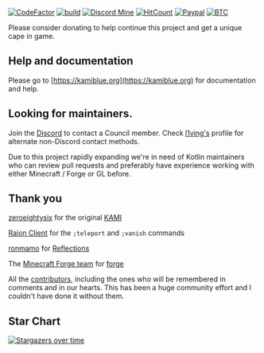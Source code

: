 [![CodeFactor](https://www.codefactor.io/repository/github/kami-blue/client/badge)](https://www.codefactor.io/repository/github/kami-blue/client)
[![build](https://github.com/kami-blue/client/workflows/gradle_build/badge.svg)](https://github.com/kami-blue/client/actions)
[![Discord Mine](https://img.shields.io/discord/573954110454366214?label=chat&logo=discord&logoColor=white)](https://discord.gg/KfpqwZB)
[![HitCount](http://hits.dwyl.com/kami-blue/client.svg)](http://hits.dwyl.com/kami-blue/client)
[![Paypal](https://img.shields.io/badge/paypal-donate-red?color=169bd7&logo=paypal)](https://paypal.me/mik4a/5USD)
[![BTC](https://img.shields.io/badge/btc-donate-red?color=f08b16&logo=bitcoin)](https://www.blockchain.com/btc/address/19pH4aNZZMPJkqQ2826BauRokyBs1NYon7)

Please consider donating to help continue this project and get a unique cape in game. 

## Help and documentation

Please go to [https://kamiblue.org](https://kamiblue.org) for documentation and help.

## Looking for maintainers. 

Join the [Discord](https://kamiblue.org/discord) to contact a Council member. Check [l1ving's](https://github.com/l1ving) profile for alternate non-Discord contact methods. 

Due to this project rapidly expanding we're in need of Kotlin maintainers who can review pull requests and preferably have experience working with either Minecraft / Forge or GL before.

## Thank you

[zeroeightysix](https://github.com/zeroeightysix) for the original [KAMI](https://github.com/zeroeightysix/KAMI)

[Raion Client](https://raionclient.com/) for the `;teleport` and `;vanish` commands

[ronmamo](https://github.com/ronmamo/) for [Reflections](https://github.com/ronmamo/reflections)

The [Minecraft Forge team](https://github.com/MinecraftForge) for [forge](https://files.minecraftforge.net/)

All the [contributors](https://github.com/kami-blue/client/graphs/contributors), including the ones who will be remembered in comments and in our hearts. This has been a huge community effort and I couldn't have done it without them.

## Star Chart
[![Stargazers over time](https://starchart.cc/kami-blue/client.svg)](https://starchart.cc/kami-blue/client)
